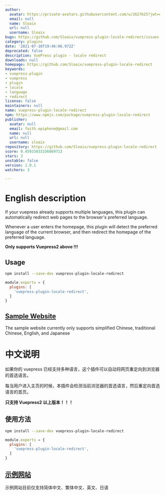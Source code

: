 ```yaml
---
author:
  avatar: https://private-avatars.githubusercontent.com/u/2627625?jwt=eyJhbGciOiJIUzI1NiIsInR5cCI6IkpXVCJ9.eyJpc3MiOiJnaXRodWIuY29tIiwiYXVkIjoicmF3LmdpdGh1YnVzZXJjb250ZW50LmNvbSIsImtleSI6ImtleTEiLCJleHAiOjE3MzQ2NTUyMDAsIm5iZiI6MTczNDY1NDAwMCwicGF0aCI6Ii91LzI2Mjc2MjUifQ.Xe2ZhAuJURYwfTOq1s_lFOQMVkZUyYv4Ssf4N3-BS2Y&v=4
  email: null
  name: Sloaix
  url: null
  username: Sloaix
bugs: https://github.com/Sloaix/vuepress-plugin-locale-redirect/issues
category: plugins
date: '2021-07-10T19:46:06.972Z'
deprecated: false
description: VuePress plugin - locale redirect
downloads: null
homepage: https://github.com/Sloaix/vuepress-plugin-locale-redirect
keywords:
- vuepress-plugin
- vuepress
- plugin
- locale
- language
- redirect
license: false
maintainers: null
name: vuepress-plugin-locale-redirect
npm: https://www.npmjs.com/package/vuepress-plugin-locale-redirect
publisher:
  avatar: null
  email: faith.epiphone@gmail.com
  name: null
  url: null
  username: sloaix
repository: https://github.com/Sloaix/vuepress-plugin-locale-redirect
score: 0.45933833156869713
stars: 3
unstable: false
version: 1.0.1
watchers: 3

---
```


# English description
If your vuepress already supports multiple languages, this plugin can automatically redirect web pages to the browser's preferred language.

Whenever a user enters the homepage, this plugin will detect the preferred language of the current browser, and then redirect the homepage of the preferred language.

**Only supports Vuepress2 above !!!**

## Usage

```bash
npm install --save-dev vuepress-plugin-locale-redirect
```

```javascript
module.exports = {
  plugins: [
    'vuepress-plugin-locale-redirect',
  ]
}
```

## [Sample Website](https://folto.calmlyfish.com)

The sample website currently only supports simplified Chinese, traditional Chinese, English, and Japanese

# 中文说明

如果你的 vuepress 已经支持多种语言，这个插件可以自动将网页重定向到浏览器的首选语言。

每当用户进入主页的时候，本插件会检测当前浏览器的首选语言，然后重定向首选语言的首页。

**只支持 Vuepress2 以上版本！！！**

## 使用方法

```bash
npm install --save-dev vuepress-plugin-locale-redirect
```

```javascript
module.exports = {
  plugins: [
    'vuepress-plugin-locale-redirect',
  ]
}
```

## [示例网站](https://folto.calmlyfish.com)

示例网站目前仅支持简体中文、繁体中文、英文、日语
